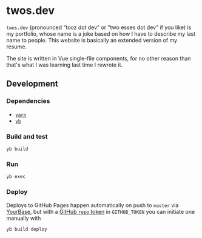 # twos.dev
`twos.dev` (pronounced "tooz dot dev" or "two esses dot dev" if you like) is my portfolio, whose name is a joke based on
how I have to describe my last name to people. This website is basically an extended version of my resume.

The site is written in Vue single-file components, for no other reason than that's what I was learning last time I
rewrote it.

## Development

### Dependencies
- [`yarn`][yarn]
- [`yb`][yb]

[yb]: https://github.com/yourbase/yb
[yarn]: https://github.com/yarnpkg/yarn

### Build and test
```
yb build
```

### Run
```
yb exec
```

### Deploy
Deploys to GitHub Pages happen automatically on push to `master` via [YourBase][yourbase], but with a [GitHub `repo`
token][token] in `GITHUB_TOKEN` you can initiate one manually with
```sh
yb build deploy
```

[yourbase]: https://yourbase.io
[token]: https://github.com/settings/tokens

